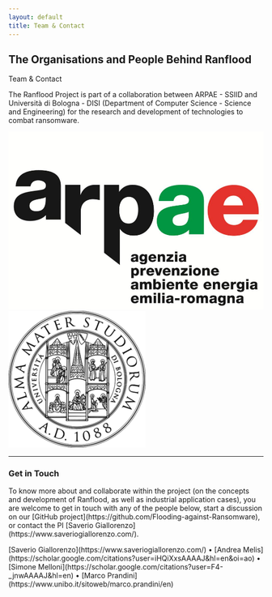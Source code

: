 ```yaml
---
layout: default
title: Team & Contact
---
```


<div class="container">

<div class="section-title">
  <h2>The Organisations and People Behind Ranflood</h2>
  <p>Team & Contact</p>
</div>

<section>

<div class="row content">


<p class="col-12">
  The Ranflood Project is part of a collaboration between ARPAE - SSIID and Università di Bologna - DISI (Department of Computer Science - Science and Engineering) for the research and development of technologies to combat ransomware.
</p>

<div class="row justify-content-center">
  <div class="col-3"><img class="img-fluid" src="/images/arpae.jpg"></div>
  <div class="offset-1 col-2"><img class="mt-4 img-fluid" src="/images/unibo.png"></div>
</div>

<hr class="my-5">

 <h3>Get in Touch</h3>

<p class="col-12" markdown="1">
To know more about and collaborate within the project (on the concepts and development of Ranflood, as well as industrial application cases), you are welcome to get in touch with any of the people below, start a discussion on our [GitHub project](https://github.com/Flooding-against-Ransomware), or contact the PI [Saverio Giallorenzo](https://www.saveriogiallorenzo.com/).
</p>

<p class="text-center fs-4 mt-5" markdown="1">
[Saverio Giallorenzo](https://www.saveriogiallorenzo.com/) • [Andrea Melis](https://scholar.google.com/citations?user=iHQiXxsAAAAJ&hl=en&oi=ao) • [Simone Melloni](https://scholar.google.com/citations?user=F4-_jnwAAAAJ&hl=en) • [Marco Prandini](https://www.unibo.it/sitoweb/marco.prandini/en)
</p>

</div>
</section>
